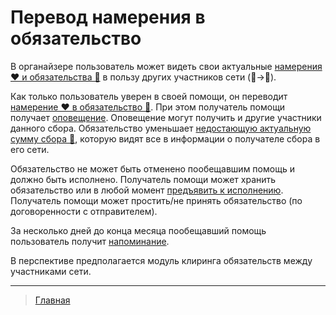# Перевод намерения в обязательство

В органайзере пользователь может видеть свои актуальные [намерения ❤️ и обязательства 🤝](../glossary/glossary.md) в пользу других участников сети (👤->👥).

Как только пользователь уверен в своей помощи, он переводит [намерение ❤️ в обязательство 🤝](../glossary/glossary.md). При этом получатель помощи получает  [оповещение](../notifications/obligation_created.md). Оповещение могут получить и другие участники данного сбора. Обязательство уменьшает [недостающую актуальную сумму сбора 🙏](../glossary/glossary.md), которую видят все в информации о получателе сбора в его сети.

Обязательство не может быть отменено пообещавшим помощь и должно быть исполнено. Получатель помощи может хранить обязательство или в любой момент [предъявить к исполнению](../actions/request_for_execution.md). Получатель помощи может простить/не принять обязательство (по договоренности с отправителем). 

За несколько дней до конца месяца пообещавший помощь пользователь получит [напоминание](../notifications/reminder_of_obligation.md).

В перспективе предполагается модуль клиринга обязательств между участниками сети. 

---
> [Главная](../index.md)
